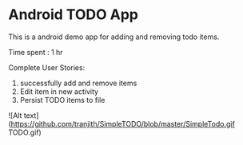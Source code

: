 <h1>Android TODO App</h1>

This is a android demo app for adding and removing todo items. 

Time spent : 1 hr

Complete User Stories:

1. successfully add and remove items
2. Edit item in new activity
3. Persist TODO items to file

![Alt text](https://github.com/tranjith/SimpleTODO/blob/master/SimpleTodo.gif TODO.gif)
